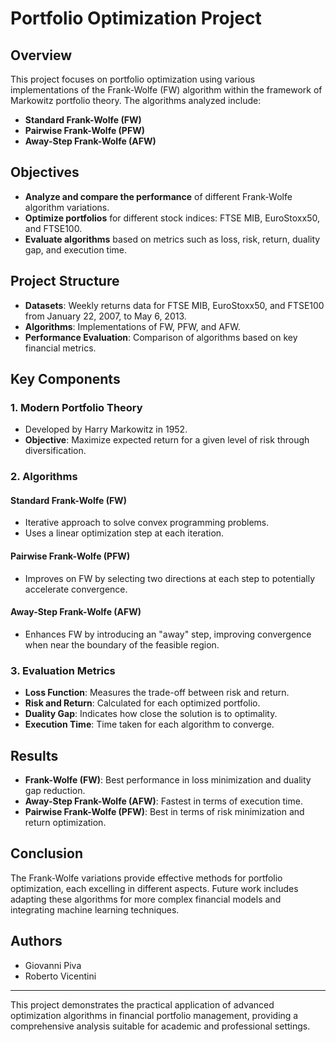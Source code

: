 # Portfolio Optimization Project

## Overview

This project focuses on portfolio optimization using various implementations of the Frank-Wolfe (FW) algorithm within the framework of Markowitz portfolio theory. The algorithms analyzed include:

- **Standard Frank-Wolfe (FW)**
- **Pairwise Frank-Wolfe (PFW)**
- **Away-Step Frank-Wolfe (AFW)**

## Objectives

- **Analyze and compare the performance** of different Frank-Wolfe algorithm variations.
- **Optimize portfolios** for different stock indices: FTSE MIB, EuroStoxx50, and FTSE100.
- **Evaluate algorithms** based on metrics such as loss, risk, return, duality gap, and execution time.

## Project Structure

- **Datasets**: Weekly returns data for FTSE MIB, EuroStoxx50, and FTSE100 from January 22, 2007, to May 6, 2013.
- **Algorithms**: Implementations of FW, PFW, and AFW.
- **Performance Evaluation**: Comparison of algorithms based on key financial metrics.

## Key Components

### 1. Modern Portfolio Theory

- Developed by Harry Markowitz in 1952.
- **Objective**: Maximize expected return for a given level of risk through diversification.

### 2. Algorithms

#### Standard Frank-Wolfe (FW)
- Iterative approach to solve convex programming problems.
- Uses a linear optimization step at each iteration.

#### Pairwise Frank-Wolfe (PFW)
- Improves on FW by selecting two directions at each step to potentially accelerate convergence.

#### Away-Step Frank-Wolfe (AFW)
- Enhances FW by introducing an "away" step, improving convergence when near the boundary of the feasible region.

### 3. Evaluation Metrics

- **Loss Function**: Measures the trade-off between risk and return.
- **Risk and Return**: Calculated for each optimized portfolio.
- **Duality Gap**: Indicates how close the solution is to optimality.
- **Execution Time**: Time taken for each algorithm to converge.

## Results

- **Frank-Wolfe (FW)**: Best performance in loss minimization and duality gap reduction.
- **Away-Step Frank-Wolfe (AFW)**: Fastest in terms of execution time.
- **Pairwise Frank-Wolfe (PFW)**: Best in terms of risk minimization and return optimization.

## Conclusion

The Frank-Wolfe variations provide effective methods for portfolio optimization, each excelling in different aspects. Future work includes adapting these algorithms for more complex financial models and integrating machine learning techniques.

## Authors

- Giovanni Piva
- Roberto Vicentini

---

This project demonstrates the practical application of advanced optimization algorithms in financial portfolio management, providing a comprehensive analysis suitable for academic and professional settings.
